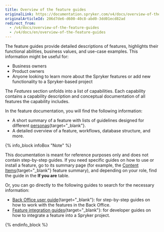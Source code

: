 ```yaml
---
title: Overview of the feature guides
originalLink: https://documentation.spryker.com/v4/docs/overview-of-the-feature-guides
originalArticleId: 206d7de6-d600-40c8-abd0-3dd01ecd82ad
redirect_from:
  - /v4/docs/overview-of-the-feature-guides
  - /v4/docs/en/overview-of-the-feature-guides
---
```


The feature guides provide detailed descriptions of features, highlights their functional abilities, business values, and use-case examples. This information might be useful for: 
* Business owners
* Product owners
* Anyone looking to learn more about the Spryker features or add new functionality to a Spryker-based project

The *Features* section unfolds into a list of capabilities. Each capability contains a capability description and conceptual documentation of all features the capability includes.

In the feature documentation, you will find the following information:

* A short summary of a feature with lists of guidelines designed for different [personas](/docs/scos/user/about-spryker/{{page.version}}/about-spryker-documentation.html#personas){target="_blank"}.
* A detailed overview of a feature, workflows, database structure, and more.

{% info_block infoBox "Note" %}

This documentation is meant for reference purposes only and does not contain step-by-step guides. If you need specific guides on how to use or install a feature, go to its summary page (for example, the [Content Items](/docs/scos/user/features/{{page.version}}/cms/content-items/content-items.html){target="_blank"} feature summary), and depending on your role, find the guide in the **If you are** table.

Or, you can go directly to the following guides to search for the necessary information:

* [Back Office user guide](https://documentation.spryker.com/v4/docs/overview-of-the-back-office-user-guide){target="_blank"}: for step-by-step guides on how to work with the features in the Back Office.
* [Feature integration guides](/docs/scos/dev/migration-and-integration/{{page.version}}/feature-integration-guides/about-integration-guides.html){target="_blank"}: for developer guides on how to integrate a feature into a Spryker project.

{% endinfo_block %}
